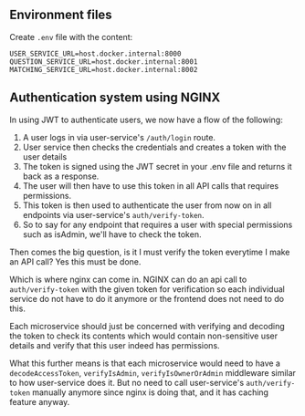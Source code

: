 ## Environment files
Create `.env` file with the content:
```
USER_SERVICE_URL=host.docker.internal:8000
QUESTION_SERVICE_URL=host.docker.internal:8001
MATCHING_SERVICE_URL=host.docker.internal:8002
```

## Authentication system using NGINX

In using JWT to authenticate users, we now have a flow of the following:
1. A user logs in via user-service's `/auth/login` route.
2. User service then checks the credentials and creates a token with the user details
3. The token is signed using the JWT secret in your .env file and returns it back as a response. 
4. The user will then have to use this token in all API calls that requires permissions. 
5. This token is then used to authenticate the user from now on in all endpoints via user-service's `auth/verify-token`. 
6. So to say for any endpoint that requires a user with special permissions such as isAdmin, we'll have to check the token.

Then comes the big question, is it I must verify the token everytime I make an API call? Yes this must be done. 

Which is where nginx can come in. NGINX can do an api call to `auth/verify-token` with the given token for verification 
so each  individual service do not have to do it anymore or the frontend does not need to do this.

Each microservice should just be concerned with verifying and decoding the token to check its contents which would 
contain non-sensitive user details and verify that this user indeed has permissions.

What this further means is that each microservice would need to have a `decodeAccessToken`, `verifyIsAdmin`, 
`verifyIsOwnerOrAdmin` middleware similar to how user-service does it. But no need to call user-service's 
`auth/verify-token` manually anymore since nginx is doing that, and it has caching feature anyway. 